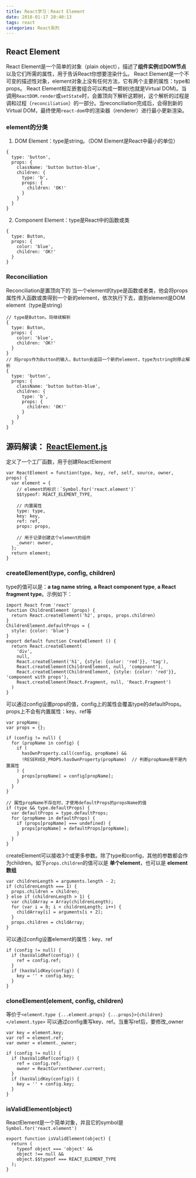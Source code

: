```yaml
---
title: React学习：React Element
date: 2018-01-17 20:40:13
tags: react
categories: React系列
---
```


## React Element
React Element是一个简单的对象（plain object），描述了**组件实例**或**DOM节点**以及它们所需的属性，用于告诉React你想要渲染什么。
React Element是一个不可变的描述性对象，element对象上没有任何方法，它有两个主要的属性：type和props。
React Element相互嵌套组合可以构成一颗树(也就是Virtual DOM)。当调用`ReactDOM.render`或`setState`时，会置顶向下解析这颗树，这个解析的过程是调和过程（`reconciliation`）的一部分。当reconciliation完成后，会得到新的Virtual DOM，最终使用`react-dom`中的渲染器（renderer）进行最小更新渲染。

### element的分类
1. DOM Element：type是string。（DOM Element是React中最小的单位）
```
{
  type: 'button',
  props: {
    className: 'button button-blue',
    children: {
      type: 'b',
      props: {
        children: 'OK!'
      }
    }
  }
}
```
2. Component Element：type是React中的函数或类
```
{
  type: Button,
  props: {
    color: 'blue',
    children: 'OK!'
  }
}
```

### Reconciliation
Reconciliation是置顶向下的
当一个element的type是函数或者类，他会将props属性传入函数或类得到一个新的element，依次执行下去，直到element是DOM element（type是string）
```
// type是Button，将继续解析
{
  type: Button,
  props: {
    color: 'blue',
    children: 'OK!'
  }
}
// 将props作为Button的输入，Button会返回一个新的element，type为string则停止解析
{
  type: 'button',
  props: {
    className: 'button button-blue',
    children: {
      type: 'b',
      props: {
        children: 'OK!'
      }
    }
  }
}
```

## 源码解读： [ReactElement.js](https://github.com/facebook/react/blob/v16.2.0/packages/react/src/ReactElement.js)
定义了一个工厂函数，用于创建ReactElement
```
var ReactElement = function(type, key, ref, self, source, owner, props) {
  var element = {
    // element的标识：`Symbol.for('react.element')`
    $$typeof: REACT_ELEMENT_TYPE,

    // 内置属性
    type: type,
    key: key,
    ref: ref,
    props: props,

    // 用于记录创建这个element的组件
    _owner: owner,
  };
  return element;
}
```

### createElement(type, config, children)
type的值可以是：**a tag name string**, **a React component type**, **a React fragment type**。示例如下：
```
import React from 'react'
function ChildrenElement (props) {
  return React.createElement('h2', props, props.children)
}
ChildrenElement.defaultProps = {
  style: {color: 'blue'}
}
export default function CreateElement () {
  return React.createElement(
    'div',
    null,
    React.createElement('h1', {style: {color: 'red'}}, 'tag'),
    React.createElement(ChildrenElement, null, 'component'),
    React.createElement(ChildrenElement, {style: {color: 'red'}}, 'component with props'),
    React.createElement(React.Fragment, null, 'React.Fragment')
  )
}
```
可以通过config设置props的值，config上的属性会覆盖type的defaultProps。props上不会有内置属性：key、ref等
```
var propName;
var props = {};

if (config != null) {
  for (propName in config) {
    if (
      hasOwnProperty.call(config, propName) &&
      !RESERVED_PROPS.hasOwnProperty(propName)  // 判断propName是不是内置属性
    ) {
      props[propName] = config[propName];
    }
  }
}

// 属性propName不存在时，才使用defaultProps的propsName的值
if (type && type.defaultProps) {
  var defaultProps = type.defaultProps;
  for (propName in defaultProps) {
    if (props[propName] === undefined) {
      props[propName] = defaultProps[propName];
    }
  }
}
```
createElement可以接收3个或更多参数。除了type和config，其他的参数都会作为children。如下`props.children`的值可以是 **单个element**，也可以是 **element数组**
```
var childrenLength = arguments.length - 2;
if (childrenLength === 1) {
  props.children = children;
} else if (childrenLength > 1) {
  var childArray = Array(childrenLength);
  for (var i = 0; i < childrenLength; i++) {
    childArray[i] = arguments[i + 2];
  }
  props.children = childArray;
}
```
可以通过config设置element的属性：key、ref
```
if (config != null) {
  if (hasValidRef(config)) {
    ref = config.ref;
  }
  if (hasValidKey(config)) {
    key = '' + config.key;
  }
}
```

### cloneElement(element, config, children)
等价于`<element.type {...element.props} {...props}>{children}</element.type>`
可以通过config重写key、ref。当重写ref后，要修改_owner
```
var key = element.key;
var ref = element.ref;
var owner = element._owner;

if (config != null) {
  if (hasValidRef(config)) {
    ref = config.ref;
    owner = ReactCurrentOwner.current;
  }
  if (hasValidKey(config)) {
    key = '' + config.key;
  }
}
```

### isValidElement(object)
ReactElement是一个简单对象，并且它的symbol是`Symbol.for('react.element')`
```
export function isValidElement(object) {
  return (
    typeof object === 'object' &&
    object !== null &&
    object.$$typeof === REACT_ELEMENT_TYPE
  );
}
```
